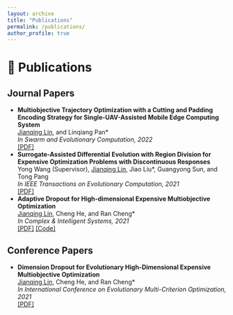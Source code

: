 ```yaml
---
layout: archive
title: "Publications"
permalink: /publications/
author_profile: true
---
```


# 📝 Publications 

## Journal Papers
<!--- **Computationally Expensive High-dimensional Multiobjective Optimization via Surrogate-assisted Reformulation and Decomposition**  <br>  -->
<!--  Linqiang Pan (Supervisor), <ins>Jianqing Lin</ins>, Handing Wang, Cheng He*, Kay Chen Tan, and Yaochu Jin  <br>  -->
<!--  *In press*  -->
  
<!--- **Supervised Reconstruction for High-dimensional Expensive Multiobjective Optimization**  <br>  -->
<!--  Hongbin Li, <ins>Jianqing Lin</ins>* , Qing Chen, Cheng He, Linqiang Pan*  <br>  -->
<!--  *In press*  -->
<!--   _In IEEE Transactions on Emerging Topics in Computational Intelligence_          -->
- **Multiobjective Trajectory Optimization with a Cutting and Padding Encoding Strategy for Single-UAV-Assisted Mobile Edge Computing System**  <br>
  <ins>Jianqing Lin</ins>, and Linqiang Pan*  <br>
  _In Swarm and Evolutionary Computation, 2022_  <br>
  [[PDF]](https://drive.google.com/file/d/1UD1vfxuLSYFMlKe8_gNxVJ2rbqBqHDJ1/view?usp=share_link)
- **Surrogate-Assisted Differential Evolution with Region Division for Expensive Optimization Problems with Discontinuous Responses**  <br>
  Yong Wang (Supervisor), <ins>Jianqing Lin</ins>, Jiao Liu*, Guangyong Sun, and Tong Pang  <br>
  _In IEEE Transactions on Evolutionary Computation, 2021_  <br>
  [[PDF]](https://drive.google.com/file/d/1lKJT3K6nAR8dxn4ZcAHp9yDdmlcxZPLQ/view?usp=share_link)
- **Adaptive Dropout for High-dimensional Expensive Multiobjective Optimization**  <br>
  <ins>Jianqing Lin</ins>, Cheng He, and Ran Cheng*  <br>
  _In Complex & Intelligent Systems, 2021_  <br>
  [[PDF]](https://link.springer.com/content/pdf/10.1007/s40747-021-00362-5.pdf?pdf=button) [[Code]](https://github.com/jqlincn/ADSAPSO)

## Conference Papers
- **Dimension Dropout for Evolutionary High-Dimensional Expensive Multiobjective Optimization**  <br>
  <ins>Jianqing Lin</ins>, Cheng He, and Ran Cheng*  <br>
  _In International Conference on Evolutionary Multi-Criterion Optimization, 2021_  <br>
  [[PDF]](https://drive.google.com/file/d/1BIKD8evvXME8rigSdMiWBVb89YH2w8wI/view?usp=share_link)
